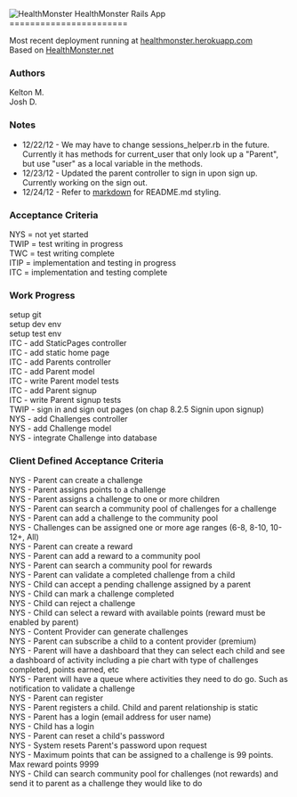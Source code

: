 ![HealthMonster](http://d3nf22m6d68s6c.cloudfront.net/622637/958174/1341028381/50.png) HealthMonster Rails App  
                                                                                       =======================

Most recent deployment running at [healthmonster.herokuapp.com](http://healthmonster.herokuapp.com "HealthMonster")  
Based on [HealthMonster.net](http://healthmonster.net "HealthMonster.net")

### Authors ###
  Kelton M.  
  Josh D.

### Notes ###
-  12/22/12 - We may have to change sessions_helper.rb in 
   the future.  Currently it has methods for current_user
   that only look up a "Parent", but use "user" as a local
   variable in the methods.
-  12/23/12 - Updated the parent controller to sign in upon sign up. Currently working on the sign out.
-  12/24/12 - Refer to [markdown](http://daringfireball.net/projects/markdown/syntax#p "markdown") for README.md styling.

### Acceptance Criteria ###
NYS  = not yet started  
TWIP = test writing in progress  
TWC  = test writing complete  
ITIP = implementation and testing in progress  
ITC  = implementation and testing complete  

### Work Progress ###
setup git  
setup dev env  
setup test env  
ITC  - add StaticPages controller  
ITC  - add static home page  
ITC  - add Parents controller  
ITC  - add Parent model  
ITC  - write Parent model tests  
ITC  - add Parent signup  
ITC  - write Parent signup tests  
TWIP - sign in and sign out pages (on chap 8.2.5 Signin upon signup)  
NYS  - add Challenges controller  
NYS  - add Challenge model  
NYS  - integrate Challenge into database  

### Client Defined Acceptance Criteria ###
NYS  - Parent can create a challenge  
NYS  - Parent assigns points to a challenge  
NYS  - Parent assigns a challenge to one or more children  
NYS  - Parent can search a community pool of challenges for a challenge  
NYS  - Parent can add a challenge to the community pool  
NYS  - Challenges can be assigned one or more age ranges (6-8, 8-10, 10-12+, All)  
NYS  - Parent can create a reward  
NYS  - Parent can add a reward to a community pool  
NYS  - Parent can search a community pool for rewards  
NYS  - Parent can validate a completed challenge from a child  
NYS  - Child can accept a pending challenge assigned by a parent  
NYS  - Child can mark a challenge completed  
NYS  - Child can reject a challenge  
NYS  - Child can select a reward with available points (reward must be enabled by parent)  
NYS  - Content Provider can generate challenges  
NYS  - Parent can subscribe a child to a content provider (premium)  
NYS  - Parent will have a dashboard that they can select each child and see a dashboard of activity including a pie chart with type of challenges completed, points earned, etc  
NYS  - Parent will have a queue where activities they need to do go. Such as notification to validate a challenge  
NYS  - Parent can register  
NYS  - Parent registers a child. Child and parent relationship is static  
NYS  - Parent has a login (email address for user name)  
NYS  - Child has a login  
NYS  - Parent can reset a child's password  
NYS  - System resets Parent's password upon request  
NYS  - Maximum points that can be assigned to a challenge is 99 points. Max reward points 9999  
NYS  - Child can search community pool for challenges (not rewards) and send it to parent as a challenge they would like to do  